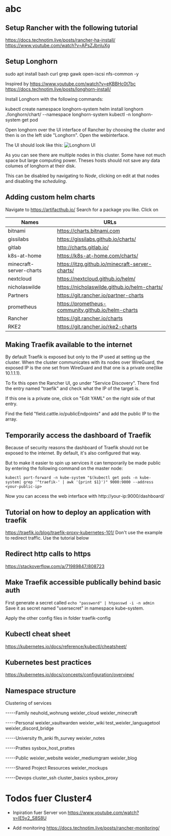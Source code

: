 # abc




## Setup Rancher with the following tutorial
https://docs.technotim.live/posts/rancher-ha-install/
https://www.youtube.com/watch?v=APsZJbnluXg

## Setup Longhorn

 sudo apt install bash curl grep gawk open-iscsi nfs-common -y

 Inspired by
 https://www.youtube.com/watch?v=eKBBHc0t7bc
https://docs.technotim.live/posts/longhorn-install/

Install Longhorn with the following commands:

kubectl create namespace longhorn-system
helm install longhorn ./longhorn/chart/ --namespace longhorn-system
kubectl -n longhorn-system get pod

Open longhorn over the UI interface of Rancher by choosing the cluster and then is on the left side "Longhorn". Open the webinterface.

The UI should look like this:
![Longhorn UI](/longhorn.png)

As you can see there are multiple nodes in this cluster. Some have not much space but large computing power. Theses hosts should not save any data columes of longhorn at their disk.

This can be disabled by navigating to *Node*, clicking on edit at that nodes and disabling the *scheduling*.


## Adding custom helm charts
Navigate to https://artifacthub.io/
Search for a package you like.
Click on

| Names        | URLs           |
| ------------- | ------------- |
| bitnami	| https://charts.bitnami.com          |
| gissilabs	| https://gissilabs.github.io/charts/ |
| gitlab	| http://charts.gitlab.io/ |
| k8s-at-home	| https://k8s-at-home.com/charts/ |
| minecraft-server-charts	| https://itzg.github.io/minecraft-server-charts/ |
| nextcloud	| https://nextcloud.github.io/helm/ |
| nicholaswilde	| https://nicholaswilde.github.io/helm-charts/ |
| Partners | https://git.rancher.io/partner-charts |
| prometheus | https://prometheus-community.github.io/helm-charts |
| Rancher | https://git.rancher.io/charts |
| RKE2	| https://git.rancher.io/rke2-charts |



## Making Traefik available to the internet
By default Traefik is exposed but only to the IP used at setting up the cluster. When the cluster communicates with its nodes over WireGuard, the exposed IP is the one set from WireGuard and that one is a private one(like 10.1.1.1).

To fix this open the Rancher UI, go under "Service Discovery". There find the entry named "traefik" and check what the IP of the target is.

If this one is a private one, click on "Edit YAML" on the right side of that entry.

Find the field "field.cattle.io/publicEndpoints" and add the public IP to the array.

## Temporarily access the dashboard of Traefik
Because of security reasons the dashboard of Traefik should not be exposed to the internet. By default, it's also configured that way.

But to make it easier to spin up services it can temporarily be made public by entering the following command on the master node:

```kubectl port-forward -n kube-system "$(kubectl get pods -n kube-system| grep '^traefik-' | awk '{print $1}')" 9000:9000 --address <your-public-ip>```

Now you can access the web interface with http://your-ip:9000/dashboard/


## Tutorial on how to deploy an application with traefik
https://traefik.io/blog/traefik-proxy-kubernetes-101/
Don't use the example to redirect traffic. Use the tutorial below
## Redirect http calls to https
https://stackoverflow.com/a/71989847/808723

## Make Traefik accessible publically behind basic auth

First generate a secret called
```echo "password" | htpasswd -i -n admin```
Save it as secret named "usersecret" in namespace kube-system.

Apply the other config files in folder traefik-config


## Kubectl cheat sheet
https://kubernetes.io/docs/reference/kubectl/cheatsheet/

## Kubernetes best practices
https://kubernetes.io/docs/concepts/configuration/overview/


## Namespace structure
Clustering of services

-----Family
neuhold_wohnung
weixler_cloud
weixler_minecraft

-----Personal
weixler_vaultwarden
weixler_wiki
test_weixler_languagetool
weixler_discord_bridge

-----University
fh_anki
fh_survey
weixler_notes

-----Prattes
sysbox_host_prattes

-----Public
weixler_website
weixler_mediumgram
weixler_blog


-----Shared Project Resources
weixler_mockups

-----Devops
cluster_ssh
cluster_basics
sysbox_proxy




# Todos fuer Cluster4
- Inpiration fuer Server von https://www.youtube.com/watch?v=IE5y2_S8S8U

- Add monitoring https://docs.technotim.live/posts/rancher-monitoring/


